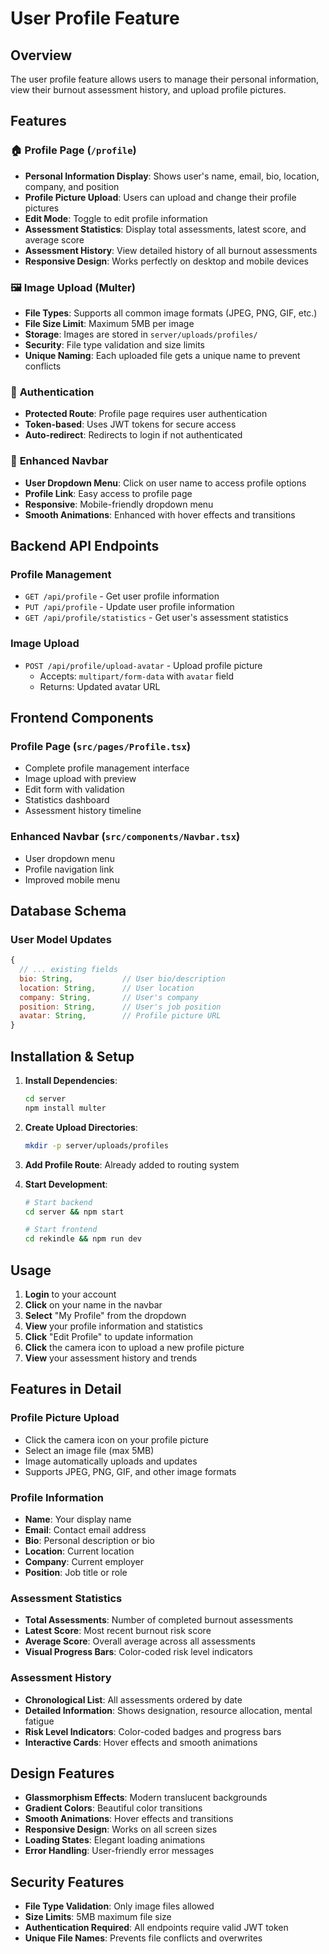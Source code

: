 # User Profile Feature

## Overview
The user profile feature allows users to manage their personal information, view their burnout assessment history, and upload profile pictures.

## Features

### 🏠 **Profile Page** (`/profile`)
- **Personal Information Display**: Shows user's name, email, bio, location, company, and position
- **Profile Picture Upload**: Users can upload and change their profile pictures
- **Edit Mode**: Toggle to edit profile information
- **Assessment Statistics**: Display total assessments, latest score, and average score
- **Assessment History**: View detailed history of all burnout assessments
- **Responsive Design**: Works perfectly on desktop and mobile devices

### 🖼️ **Image Upload (Multer)**
- **File Types**: Supports all common image formats (JPEG, PNG, GIF, etc.)
- **File Size Limit**: Maximum 5MB per image
- **Storage**: Images are stored in `server/uploads/profiles/`
- **Security**: File type validation and size limits
- **Unique Naming**: Each uploaded file gets a unique name to prevent conflicts

### 🔐 **Authentication**
- **Protected Route**: Profile page requires user authentication
- **Token-based**: Uses JWT tokens for secure access
- **Auto-redirect**: Redirects to login if not authenticated

### 🎨 **Enhanced Navbar**
- **User Dropdown Menu**: Click on user name to access profile options
- **Profile Link**: Easy access to profile page
- **Responsive**: Mobile-friendly dropdown menu
- **Smooth Animations**: Enhanced with hover effects and transitions

## Backend API Endpoints

### Profile Management
- `GET /api/profile` - Get user profile information
- `PUT /api/profile` - Update user profile information
- `GET /api/profile/statistics` - Get user's assessment statistics

### Image Upload
- `POST /api/profile/upload-avatar` - Upload profile picture
  - Accepts: `multipart/form-data` with `avatar` field
  - Returns: Updated avatar URL

## Frontend Components

### Profile Page (`src/pages/Profile.tsx`)
- Complete profile management interface
- Image upload with preview
- Edit form with validation
- Statistics dashboard
- Assessment history timeline

### Enhanced Navbar (`src/components/Navbar.tsx`)
- User dropdown menu
- Profile navigation link
- Improved mobile menu

## Database Schema

### User Model Updates
```javascript
{
  // ... existing fields
  bio: String,           // User bio/description
  location: String,      // User location
  company: String,       // User's company
  position: String,      // User's job position
  avatar: String,        // Profile picture URL
}
```

## Installation & Setup

1. **Install Dependencies**:
   ```bash
   cd server
   npm install multer
   ```

2. **Create Upload Directories**:
   ```bash
   mkdir -p server/uploads/profiles
   ```

3. **Add Profile Route**: Already added to routing system

4. **Start Development**:
   ```bash
   # Start backend
   cd server && npm start
   
   # Start frontend
   cd rekindle && npm run dev
   ```

## Usage

1. **Login** to your account
2. **Click** on your name in the navbar
3. **Select** "My Profile" from the dropdown
4. **View** your profile information and statistics
5. **Click** "Edit Profile" to update information
6. **Click** the camera icon to upload a new profile picture
7. **View** your assessment history and trends

## Features in Detail

### Profile Picture Upload
- Click the camera icon on your profile picture
- Select an image file (max 5MB)
- Image automatically uploads and updates
- Supports JPEG, PNG, GIF, and other image formats

### Profile Information
- **Name**: Your display name
- **Email**: Contact email address
- **Bio**: Personal description or bio
- **Location**: Current location
- **Company**: Current employer
- **Position**: Job title or role

### Assessment Statistics
- **Total Assessments**: Number of completed burnout assessments
- **Latest Score**: Most recent burnout risk score
- **Average Score**: Overall average across all assessments
- **Visual Progress Bars**: Color-coded risk level indicators

### Assessment History
- **Chronological List**: All assessments ordered by date
- **Detailed Information**: Shows designation, resource allocation, mental fatigue
- **Risk Level Indicators**: Color-coded badges and progress bars
- **Interactive Cards**: Hover effects and smooth animations

## Design Features
- **Glassmorphism Effects**: Modern translucent backgrounds
- **Gradient Colors**: Beautiful color transitions
- **Smooth Animations**: Hover effects and transitions
- **Responsive Design**: Works on all screen sizes
- **Loading States**: Elegant loading animations
- **Error Handling**: User-friendly error messages

## Security Features
- **File Type Validation**: Only image files allowed
- **Size Limits**: 5MB maximum file size
- **Authentication Required**: All endpoints require valid JWT token
- **Unique File Names**: Prevents file conflicts and overwrites 